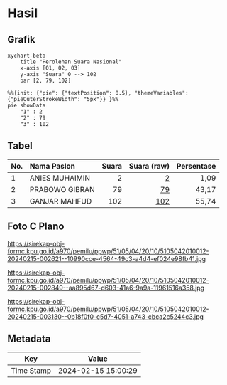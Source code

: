 # Hasil

## Grafik

```mermaid
xychart-beta
    title "Perolehan Suara Nasional"
    x-axis [01, 02, 03]
    y-axis "Suara" 0 --> 102
    bar [2, 79, 102]
```

```mermaid
%%{init: {"pie": {"textPosition": 0.5}, "themeVariables": {"pieOuterStrokeWidth": "5px"}} }%%
pie showData
    "1" : 2
    "2" : 79
    "3" : 102
```

## Tabel

| No. | Nama Paslon    | Suara | Suara (raw) | Persentase |
|:--- |:-------------- | -----:| -----------:| ----------:|
| 1   | ANIES MUHAIMIN | 2     | [2][p-1]    | 1,09       |
| 2   | PRABOWO GIBRAN | 79    | [79][p-2]   | 43,17      |
| 3   | GANJAR MAHFUD  | 102   | [102][p-3]  | 55,74      |


[p-1]: https://github.com/gigit-pemilu/pemilu-2024/blob/main/pilpres/hitung-suara/sub/51-bali/sub/05-klungkung/sub/04-dawan/sub/2010-pikat/sub/012-tps/sub/paslon-1.txt
[p-2]: https://github.com/gigit-pemilu/pemilu-2024/blob/main/pilpres/hitung-suara/sub/51-bali/sub/05-klungkung/sub/04-dawan/sub/2010-pikat/sub/012-tps/sub/paslon-2.txt
[p-3]: https://github.com/gigit-pemilu/pemilu-2024/blob/main/pilpres/hitung-suara/sub/51-bali/sub/05-klungkung/sub/04-dawan/sub/2010-pikat/sub/012-tps/sub/paslon-3.txt

## Foto C Plano

https://sirekap-obj-formc.kpu.go.id/a970/pemilu/ppwp/51/05/04/20/10/5105042010012-20240215-002621--10990cce-4564-49c3-a4d4-ef024e98fb41.jpg

https://sirekap-obj-formc.kpu.go.id/a970/pemilu/ppwp/51/05/04/20/10/5105042010012-20240215-002849--aa895d67-d603-41a6-9a9a-11961516a358.jpg

https://sirekap-obj-formc.kpu.go.id/a970/pemilu/ppwp/51/05/04/20/10/5105042010012-20240215-003130--0b18f0f0-c5d7-4051-a743-cbca2c5244c3.jpg


## Metadata

| Key        | Value               |
| ---------- | ------------------- |
| Time Stamp | 2024-02-15 15:00:29 |



